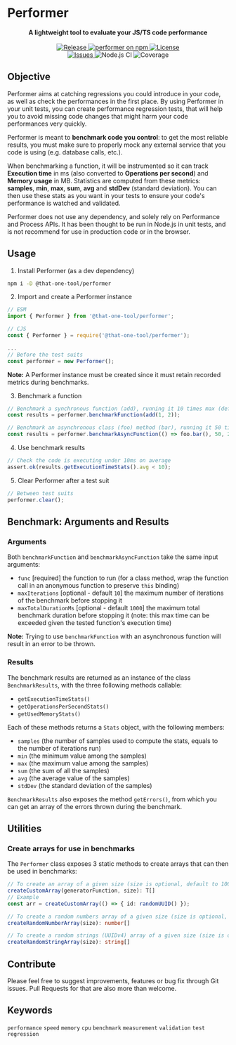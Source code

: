 # Performer

<div style="text-align: center; display: flex-box; justify-content: center;">
	<div>
	<b>A lightweight tool to evaluate your JS/TS code performance</b>
	</div>
	<br/>
	<a href="https://github.com/that-one-tool/performer">
		<img src="https://img.shields.io/github/v/release/that-one-tool/performer" alt="Release" />
	</a>
	<a href="https://www.npmjs.com/package/@that-one-tool/performer">
    	<img src="https://img.shields.io/npm/v/performer.svg?logo=npm&logoColor=fff&label=NPM+package&color=limegreen" alt="performer on npm" />
	</a>
	<a href="https://github.com/that-one-tool/performer/blob/main/LICENSE">
		<img src="https://img.shields.io/github/license/that-one-tool/performer" alt="License" />
	</a>
	<br/>
	<a href="https://github.com/that-one-tool/performer/issues">
		<img src="https://img.shields.io/github/issues/that-one-tool/performer" alt="Issues" />
	</a>
	<span>
		<img src="https://github.com/that-one-tool/performer/actions/workflows/nodejs_ci_main.yml/badge.svg" alt="Node.js CI" />
	</span>
	<span>
		<img src="https://img.shields.io/badge/coverage-98%25-success" alt="Coverage" />
	</span>
</div>

## Objective

Performer aims at catching regressions you could introduce in your code, as well as check the performances in the first place. By using Performer in your unit tests, you can create performance regression tests, that will help you to avoid missing code changes that might harm your code performances very quickly.

Performer is meant to **benchmark code you control**: to get the most reliable results, you must make sure to properly mock any external service that you code is using (e.g. database calls, etc.).

When benchmarking a function, it will be instrumented so it can track **Execution time** in ms (also converted to **Operations per second**) and **Memory usage** in MB. Statistics are computed from these metrics: **samples**, **min**, **max**, **sum**, **avg** and **stdDev** (standard deviation).
You can then use these stats as you want in your tests to ensure your code's performance is watched and validated.

Performer does not use any dependency, and solely rely on Performance and Process APIs. It has been thought to be run in Node.js in unit tests, and is not recommend for use in production code or in the browser.

## Usage

1. Install Performer (as a dev dependency)

```sh
npm i -D @that-one-tool/performer
```

2. Import and create a Performer instance

```typescript
// ESM
import { Performer } from '@that-one-tool/performer';

// CJS
const { Performer } = require('@that-one-tool/performer');

...
// Before the test suits
const performer = new Performer();
```

**Note:** A Performer instance must be created since it must retain recorded metrics during benchmarks.

3. Benchmark a function

```typescript
// Benchmark a synchronous function (add), running it 10 times max (default) in a 1000ms max (default) time frame
const results = performer.benchmarkFunction(add(1, 2));

// Benchmark an asynchronous class (foo) method (bar), running it 50 times in a 2000ms max time frame
const results = performer.benchmarkAsyncFunction(() => foo.bar(), 50, 2000);
```

4. Use benchmark results

```typescript
// Check the code is executing under 10ms on average
assert.ok(results.getExecutionTimeStats().avg < 10);
```

5. Clear Performer after a test suit

```typescript
// Between test suits
performer.clear();
```

## Benchmark: Arguments and Results

### Arguments

Both `benchmarkFunction` and `benchmarkAsyncFunction` take the same input arguments:

- `func` [required] the function to run (for a class method, wrap the function call in an anonymous function to preserve `this` binding)
- `maxIterations` [optional - default `10`] the maximum number of iterations of the benchmark before stopping it
- `maxTotalDurationMs` [optional - default `1000`] the maximum total benchmark duration before stopping it (note: this max time can be exceeded given the tested function's execution time)

**Note:** Trying to use `benchmarkFunction` with an asynchronous function will result in an error to be thrown.

### Results

The benchmark results are returned as an instance of the class `BenchmarkResults`, with the three following methods callable:

- `getExecutionTimeStats()`
- `getOperationsPerSecondStats()`
- `getUsedMemoryStats()`

Each of these methods returns a `Stats` object, with the following members:

- `samples` (the number of samples used to compute the stats, equals to the number of iterations run)
- `min` (the minimum value among the samples)
- `max` (the maximum value among the samples)
- `sum` (the sum of all the samples)
- `avg` (the average value of the samples)
- `stdDev` (the standard deviation of the samples)

`BenchmarkResults` also exposes the method `getErrors()`, from which you can get an array of the errors thrown during the benchmark.

## Utilities

### Create arrays for use in benchmarks

The `Performer` class exposes 3 static methods to create arrays that can then be used in benchmarks:

```typescript
// To create an array of a given size (size is optional, default to 1000 items) which values are created by the generator function you provide
createCustomArray(generatorFunction, size): T[]
// Example
const arr = createCustomArray(() => { id: randomUUID() });

// To create a random numbers array of a given size (size is optional, default to 1000 items)
createRandomNumberArray(size): number[]

// To create a random strings (UUIDv4) array of a given size (size is optional, default to 1000 items)
createRandomStringArray(size): string[]
```

## Contribute

Please feel free to suggest improvements, features or bug fix through Git issues. Pull Requests for that are also more than welcome.

## Keywords

`performance` `speed` `memory` `cpu` `benchmark` `measurement` `validation` `test` `regression`
